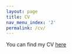 ```yaml
---
layout: page
title: CV
nav_menu_index: '2'
permalink: /cv/
---
```



You can find my CV [here](../assets/Cv_MakbuleGulcinOzsoy.pdf)

